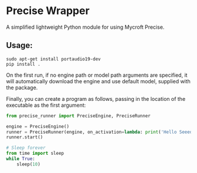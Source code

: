 # Precise Wrapper

A simplified lightweight Python module for using Mycroft Precise. 

## Usage:
```
sudo apt-get install portaudio19-dev
pip install .
```
On the first run, if no engine path or model path arguments are specified, it will automatically download the engine and use default model, supplied with the package.

Finally, you can create a program as follows, passing in the location of
the executable as the first argument:

```python
from precise_runner import PreciseEngine, PreciseRunner

engine = PreciseEngine()
runner = PreciseRunner(engine, on_activation=lambda: print('Hello Seeed!'))
runner.start()

# Sleep forever
from time import sleep
while True:
    sleep(10)
```
